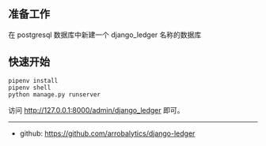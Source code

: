 
## 准备工作

在 postgresql 数据库中新建一个 django_ledger 名称的数据库

## 快速开始

    pipenv install
    pipenv shell
    python manage.py runserver

访问 http://127.0.0.1:8000/admin/django_ledger 即可。

---

- github: https://github.com/arrobalytics/django-ledger
